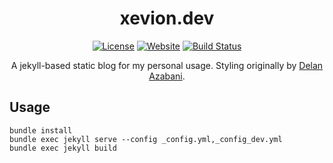 <div align="center">

# xevion.dev


[![License][license-badge]][license-url]
[![Website][website-badge]][website-url]
[![Build Status][build-badge]][latest-url]

A jekyll-based static blog for my personal usage. Styling originally by [Delan Azabani][azabani-repo-url].
</div>

## Usage

```
bundle install
bundle exec jekyll serve --config _config.yml,_config_dev.yml
bundle exec jekyll build
```

[user-url]: https://github.com/Xevion/
[repo-url]: https://github.com/Xevion/xevion.dev
[azabani-repo-url]: https://github.com/delan/www.azabani.com
[website-url]: https://xevion.dev
[banner-url]: ./assets/img/index-cover.png
[license-url]: https://github.com/Xevion/xevion.dev/blob/master/LICENSE
[latest-url]: https://github.com/Xevion/xevion.dev/commit/master
[license-badge]: https://img.shields.io/github/license/Xevion/xevion.dev
[website-badge]: https://img.shields.io/badge/builtwith-jekyll-blue
[build-badge]: https://github.com/Xevion/xevion.dev/actions/workflows/pages/pages-build-deployment/badge.svg